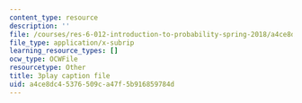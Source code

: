 ```yaml
---
content_type: resource
description: ''
file: /courses/res-6-012-introduction-to-probability-spring-2018/a4ce8dc45376509ca47f5b916859784d_xi_iT9Rh434.vtt
file_type: application/x-subrip
learning_resource_types: []
ocw_type: OCWFile
resourcetype: Other
title: 3play caption file
uid: a4ce8dc4-5376-509c-a47f-5b916859784d
---
```

